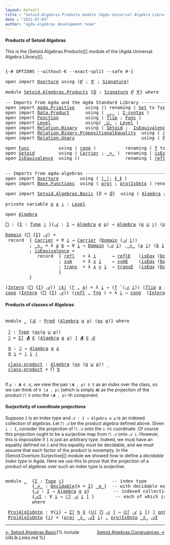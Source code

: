 ```yaml
---
layout: default
title : "Setoid.Algebras.Products module (Agda Universal Algebra Library)"
date : "2021-07-03"
author: "agda-algebras development team"
---
```


#### <a id="products-of-setoidalgebras">Products of Setoid Algebras</a>

This is the [Setoid.Algebras.Products][] module of the [Agda Universal Algebra Library][].

<pre class="Agda">

<a id="341" class="Symbol">{-#</a> <a id="345" class="Keyword">OPTIONS</a> <a id="353" class="Pragma">--without-K</a> <a id="365" class="Pragma">--exact-split</a> <a id="379" class="Pragma">--safe</a> <a id="386" class="Symbol">#-}</a>

<a id="391" class="Keyword">open</a> <a id="396" class="Keyword">import</a> <a id="403" href="Overture.html" class="Module">Overture</a> <a id="412" class="Keyword">using</a> <a id="418" class="Symbol">(</a><a id="419" href="Overture.Signatures.html#648" class="Generalizable">𝓞</a> <a id="421" class="Symbol">;</a> <a id="423" href="Overture.Signatures.html#650" class="Generalizable">𝓥</a> <a id="425" class="Symbol">;</a> <a id="427" href="Overture.Signatures.html#3282" class="Function">Signature</a><a id="436" class="Symbol">)</a>

<a id="439" class="Keyword">module</a> <a id="446" href="Setoid.Algebras.Products.html" class="Module">Setoid.Algebras.Products</a> <a id="471" class="Symbol">{</a><a id="472" href="Setoid.Algebras.Products.html#472" class="Bound">𝑆</a> <a id="474" class="Symbol">:</a> <a id="476" href="Overture.Signatures.html#3282" class="Function">Signature</a> <a id="486" href="Overture.Signatures.html#648" class="Generalizable">𝓞</a> <a id="488" href="Overture.Signatures.html#650" class="Generalizable">𝓥</a><a id="489" class="Symbol">}</a> <a id="491" class="Keyword">where</a>

<a id="498" class="Comment">-- Imports from Agda and the Agda Standard Library --------------------------------</a>
<a id="582" class="Keyword">open</a> <a id="587" class="Keyword">import</a> <a id="594" href="Agda.Primitive.html" class="Module">Agda.Primitive</a>    <a id="612" class="Keyword">using</a> <a id="618" class="Symbol">()</a> <a id="621" class="Keyword">renaming</a> <a id="630" class="Symbol">(</a> <a id="632" href="Agda.Primitive.html#326" class="Primitive">Set</a> <a id="636" class="Symbol">to</a> <a id="639" class="Primitive">Type</a> <a id="644" class="Symbol">)</a>
<a id="646" class="Keyword">open</a> <a id="651" class="Keyword">import</a> <a id="658" href="Data.Product.html" class="Module">Data.Product</a>      <a id="676" class="Keyword">using</a> <a id="682" class="Symbol">(</a> <a id="684" href="Agda.Builtin.Sigma.html#236" class="InductiveConstructor Operator">_,_</a> <a id="688" class="Symbol">;</a> <a id="690" href="Data.Product.html#916" class="Function">Σ-syntax</a> <a id="699" class="Symbol">)</a>
<a id="701" class="Keyword">open</a> <a id="706" class="Keyword">import</a> <a id="713" href="Function.html" class="Module">Function</a>          <a id="731" class="Keyword">using</a> <a id="737" class="Symbol">(</a> <a id="739" href="Function.Base.html#1554" class="Function">flip</a> <a id="744" class="Symbol">;</a> <a id="746" href="Function.Bundles.html#1868" class="Record">Func</a> <a id="751" class="Symbol">)</a>
<a id="753" class="Keyword">open</a> <a id="758" class="Keyword">import</a> <a id="765" href="Level.html" class="Module">Level</a>             <a id="783" class="Keyword">using</a><a id="788" class="Symbol">(</a> <a id="790" href="Agda.Primitive.html#810" class="Primitive Operator">_⊔_</a> <a id="794" class="Symbol">;</a> <a id="796" href="Agda.Primitive.html#597" class="Postulate">Level</a> <a id="802" class="Symbol">)</a>
<a id="804" class="Keyword">open</a> <a id="809" class="Keyword">import</a> <a id="816" href="Relation.Binary.html" class="Module">Relation.Binary</a>   <a id="834" class="Keyword">using</a> <a id="840" class="Symbol">(</a> <a id="842" href="Relation.Binary.Bundles.html#1009" class="Record">Setoid</a> <a id="849" class="Symbol">;</a>  <a id="852" href="Relation.Binary.Structures.html#1522" class="Record">IsEquivalence</a> <a id="866" class="Symbol">;</a> <a id="868" href="Relation.Binary.Definitions.html#4687" class="Function">Decidable</a> <a id="878" class="Symbol">)</a>
<a id="880" class="Keyword">open</a> <a id="885" class="Keyword">import</a> <a id="892" href="Relation.Binary.PropositionalEquality.html" class="Module">Relation.Binary.PropositionalEquality</a>  <a id="931" class="Keyword">using</a> <a id="937" class="Symbol">(</a> <a id="939" href="Agda.Builtin.Equality.html#208" class="InductiveConstructor">refl</a> <a id="944" class="Symbol">;</a> <a id="946" href="Agda.Builtin.Equality.html#151" class="Datatype Operator">_≡_</a> <a id="950" class="Symbol">)</a>
<a id="952" class="Keyword">open</a> <a id="957" class="Keyword">import</a> <a id="964" href="Relation.Unary.html" class="Module">Relation.Unary</a>                         <a id="1003" class="Keyword">using</a> <a id="1009" class="Symbol">(</a> <a id="1011" href="Relation.Unary.html#1101" class="Function">Pred</a> <a id="1016" class="Symbol">;</a> <a id="1018" href="Relation.Unary.html#1742" class="Function Operator">_⊆_</a> <a id="1022" class="Symbol">;</a> <a id="1024" href="Relation.Unary.html#1523" class="Function Operator">_∈_</a> <a id="1028" class="Symbol">)</a>

<a id="1031" class="Keyword">open</a> <a id="1036" href="Function.Bundles.html#1868" class="Module">Func</a>           <a id="1051" class="Keyword">using</a> <a id="1057" class="Symbol">(</a> <a id="1059" href="Function.Bundles.html#1938" class="Field">cong</a> <a id="1064" class="Symbol">)</a>           <a id="1076" class="Keyword">renaming</a> <a id="1085" class="Symbol">(</a> <a id="1087" href="Function.Bundles.html#1919" class="Field">f</a> <a id="1089" class="Symbol">to</a> <a id="1092" class="Field">_⟨$⟩_</a> <a id="1098" class="Symbol">)</a>
<a id="1100" class="Keyword">open</a> <a id="1105" href="Relation.Binary.Bundles.html#1009" class="Module">Setoid</a>         <a id="1120" class="Keyword">using</a> <a id="1126" class="Symbol">(</a> <a id="1128" href="Relation.Binary.Bundles.html#1072" class="Field">Carrier</a> <a id="1136" class="Symbol">;</a> <a id="1138" href="Relation.Binary.Bundles.html#1098" class="Field Operator">_≈_</a> <a id="1142" class="Symbol">)</a>  <a id="1145" class="Keyword">renaming</a> <a id="1154" class="Symbol">(</a> <a id="1156" href="Relation.Binary.Bundles.html#1132" class="Field">isEquivalence</a> <a id="1170" class="Symbol">to</a> <a id="1173" class="Field">isEqv</a> <a id="1179" class="Symbol">)</a>
<a id="1181" class="Keyword">open</a> <a id="1186" href="Relation.Binary.Structures.html#1522" class="Module">IsEquivalence</a>  <a id="1201" class="Keyword">using</a> <a id="1207" class="Symbol">()</a>                 <a id="1226" class="Keyword">renaming</a> <a id="1235" class="Symbol">(</a> <a id="1237" href="Relation.Binary.Structures.html#1568" class="Field">refl</a> <a id="1242" class="Symbol">to</a> <a id="1245" class="Field">reflE</a> <a id="1251" class="Symbol">;</a> <a id="1253" href="Relation.Binary.Structures.html#1594" class="Field">sym</a> <a id="1257" class="Symbol">to</a> <a id="1260" class="Field">symE</a> <a id="1265" class="Symbol">;</a> <a id="1267" href="Relation.Binary.Structures.html#1620" class="Field">trans</a> <a id="1273" class="Symbol">to</a> <a id="1276" class="Field">transE</a> <a id="1283" class="Symbol">)</a>


<a id="1287" class="Comment">-- Imports from agda-algebras -----------------------------------------------------</a>
<a id="1371" class="Keyword">open</a> <a id="1376" class="Keyword">import</a> <a id="1383" href="Overture.html" class="Module">Overture</a>        <a id="1399" class="Keyword">using</a> <a id="1405" class="Symbol">(</a> <a id="1407" href="Overture.Basic.html#4326" class="Function Operator">∣_∣</a><a id="1410" class="Symbol">;</a> <a id="1412" href="Overture.Basic.html#4364" class="Function Operator">∥_∥</a> <a id="1416" class="Symbol">)</a>
<a id="1418" class="Keyword">open</a> <a id="1423" class="Keyword">import</a> <a id="1430" href="Base.Functions.html" class="Module">Base.Functions</a>  <a id="1446" class="Keyword">using</a> <a id="1452" class="Symbol">(</a> <a id="1454" href="Base.Functions.Surjective.html#4011" class="Function">proj</a> <a id="1459" class="Symbol">;</a> <a id="1461" href="Base.Functions.Surjective.html#4648" class="Function">projIsOnto</a> <a id="1472" class="Symbol">)</a> <a id="1474" class="Keyword">renaming</a> <a id="1483" class="Symbol">(</a> <a id="1485" href="Base.Functions.Surjective.html#1715" class="Function">IsSurjective</a> <a id="1498" class="Symbol">to</a> <a id="1501" class="Function">onto</a> <a id="1506" class="Symbol">)</a>

<a id="1509" class="Keyword">open</a> <a id="1514" class="Keyword">import</a> <a id="1521" href="Setoid.Algebras.Basic.html" class="Module">Setoid.Algebras.Basic</a> <a id="1543" class="Symbol">{</a><a id="1544" class="Argument">𝑆</a> <a id="1546" class="Symbol">=</a> <a id="1548" href="Setoid.Algebras.Products.html#472" class="Bound">𝑆</a><a id="1549" class="Symbol">}</a>  <a id="1552" class="Keyword">using</a> <a id="1558" class="Symbol">(</a> <a id="1560" href="Setoid.Algebras.Basic.html#2837" class="Record">Algebra</a> <a id="1568" class="Symbol">;</a> <a id="1570" href="Setoid.Algebras.Basic.html#3776" class="Function Operator">_̂_</a> <a id="1574" class="Symbol">;</a> <a id="1576" href="Setoid.Algebras.Basic.html#1068" class="Function">ov</a> <a id="1579" class="Symbol">;</a> <a id="1581" href="Setoid.Algebras.Basic.html#3667" class="Function Operator">𝕌[_]</a><a id="1585" class="Symbol">)</a>

<a id="1588" class="Keyword">private</a> <a id="1596" class="Keyword">variable</a> <a id="1605" href="Setoid.Algebras.Products.html#1605" class="Generalizable">α</a> <a id="1607" href="Setoid.Algebras.Products.html#1607" class="Generalizable">ρ</a> <a id="1609" href="Setoid.Algebras.Products.html#1609" class="Generalizable">ι</a> <a id="1611" class="Symbol">:</a> <a id="1613" href="Agda.Primitive.html#597" class="Postulate">Level</a>

<a id="1620" class="Keyword">open</a> <a id="1625" href="Setoid.Algebras.Basic.html#2837" class="Module">Algebra</a>

<a id="⨅"></a><a id="1634" href="Setoid.Algebras.Products.html#1634" class="Function">⨅</a> <a id="1636" class="Symbol">:</a> <a id="1638" class="Symbol">{</a><a id="1639" href="Setoid.Algebras.Products.html#1639" class="Bound">I</a> <a id="1641" class="Symbol">:</a> <a id="1643" href="Setoid.Algebras.Products.html#639" class="Primitive">Type</a> <a id="1648" href="Setoid.Algebras.Products.html#1609" class="Generalizable">ι</a> <a id="1650" class="Symbol">}(</a><a id="1652" href="Setoid.Algebras.Products.html#1652" class="Bound">𝒜</a> <a id="1654" class="Symbol">:</a> <a id="1656" href="Setoid.Algebras.Products.html#1639" class="Bound">I</a> <a id="1658" class="Symbol">→</a> <a id="1660" href="Setoid.Algebras.Basic.html#2837" class="Record">Algebra</a> <a id="1668" href="Setoid.Algebras.Products.html#1605" class="Generalizable">α</a> <a id="1670" href="Setoid.Algebras.Products.html#1607" class="Generalizable">ρ</a><a id="1671" class="Symbol">)</a> <a id="1673" class="Symbol">→</a> <a id="1675" href="Setoid.Algebras.Basic.html#2837" class="Record">Algebra</a> <a id="1683" class="Symbol">(</a><a id="1684" href="Setoid.Algebras.Products.html#1605" class="Generalizable">α</a> <a id="1686" href="Agda.Primitive.html#810" class="Primitive Operator">⊔</a> <a id="1688" href="Setoid.Algebras.Products.html#1609" class="Generalizable">ι</a><a id="1689" class="Symbol">)</a> <a id="1691" class="Symbol">(</a><a id="1692" href="Setoid.Algebras.Products.html#1607" class="Generalizable">ρ</a> <a id="1694" href="Agda.Primitive.html#810" class="Primitive Operator">⊔</a> <a id="1696" href="Setoid.Algebras.Products.html#1609" class="Generalizable">ι</a><a id="1697" class="Symbol">)</a>

<a id="1700" href="Setoid.Algebras.Basic.html#2894" class="Field">Domain</a> <a id="1707" class="Symbol">(</a><a id="1708" href="Setoid.Algebras.Products.html#1634" class="Function">⨅</a> <a id="1710" class="Symbol">{</a><a id="1711" href="Setoid.Algebras.Products.html#1711" class="Bound">I</a><a id="1712" class="Symbol">}</a> <a id="1714" href="Setoid.Algebras.Products.html#1714" class="Bound">𝒜</a><a id="1715" class="Symbol">)</a> <a id="1717" class="Symbol">=</a>
 <a id="1720" class="Keyword">record</a>  <a id="1728" class="Symbol">{</a> <a id="1730" href="Relation.Binary.Bundles.html#1072" class="Field">Carrier</a> <a id="1738" class="Symbol">=</a> <a id="1740" class="Symbol">∀</a> <a id="1742" href="Setoid.Algebras.Products.html#1742" class="Bound">i</a> <a id="1744" class="Symbol">→</a> <a id="1746" href="Relation.Binary.Bundles.html#1072" class="Field">Carrier</a> <a id="1754" class="Symbol">(</a><a id="1755" href="Setoid.Algebras.Basic.html#2894" class="Field">Domain</a> <a id="1762" class="Symbol">(</a><a id="1763" href="Setoid.Algebras.Products.html#1714" class="Bound">𝒜</a> <a id="1765" href="Setoid.Algebras.Products.html#1742" class="Bound">i</a><a id="1766" class="Symbol">))</a>
         <a id="1778" class="Symbol">;</a> <a id="1780" href="Relation.Binary.Bundles.html#1098" class="Field Operator">_≈_</a> <a id="1784" class="Symbol">=</a> <a id="1786" class="Symbol">λ</a> <a id="1788" href="Setoid.Algebras.Products.html#1788" class="Bound">a</a> <a id="1790" href="Setoid.Algebras.Products.html#1790" class="Bound">b</a> <a id="1792" class="Symbol">→</a> <a id="1794" class="Symbol">∀</a> <a id="1796" href="Setoid.Algebras.Products.html#1796" class="Bound">i</a> <a id="1798" class="Symbol">→</a> <a id="1800" href="Setoid.Algebras.Basic.html#2894" class="Field">Domain</a> <a id="1807" class="Symbol">(</a><a id="1808" href="Setoid.Algebras.Products.html#1714" class="Bound">𝒜</a> <a id="1810" href="Setoid.Algebras.Products.html#1796" class="Bound">i</a><a id="1811" class="Symbol">)</a> <a id="1813" class="Symbol">.</a><a id="1814" href="Relation.Binary.Bundles.html#1098" class="Field Operator">_≈_</a> <a id="1818" class="Symbol">(</a><a id="1819" href="Setoid.Algebras.Products.html#1788" class="Bound">a</a> <a id="1821" href="Setoid.Algebras.Products.html#1796" class="Bound">i</a><a id="1822" class="Symbol">)</a> <a id="1824" class="Symbol">(</a><a id="1825" href="Setoid.Algebras.Products.html#1790" class="Bound">b</a> <a id="1827" href="Setoid.Algebras.Products.html#1796" class="Bound">i</a><a id="1828" class="Symbol">)</a>
         <a id="1839" class="Symbol">;</a> <a id="1841" href="Relation.Binary.Bundles.html#1132" class="Field">isEquivalence</a> <a id="1855" class="Symbol">=</a>
            <a id="1869" class="Keyword">record</a>  <a id="1877" class="Symbol">{</a> <a id="1879" href="Relation.Binary.Structures.html#1568" class="Field">refl</a>   <a id="1886" class="Symbol">=</a> <a id="1888" class="Symbol">λ</a> <a id="1890" href="Setoid.Algebras.Products.html#1890" class="Bound">i</a>      <a id="1897" class="Symbol">→</a> <a id="1899" href="Setoid.Algebras.Products.html#1245" class="Field">reflE</a>   <a id="1907" class="Symbol">(</a><a id="1908" href="Setoid.Algebras.Products.html#1173" class="Field">isEqv</a> <a id="1914" class="Symbol">(</a><a id="1915" href="Setoid.Algebras.Basic.html#2894" class="Field">Domain</a> <a id="1922" class="Symbol">(</a><a id="1923" href="Setoid.Algebras.Products.html#1714" class="Bound">𝒜</a> <a id="1925" href="Setoid.Algebras.Products.html#1890" class="Bound">i</a><a id="1926" class="Symbol">)))</a>
                    <a id="1950" class="Symbol">;</a> <a id="1952" href="Relation.Binary.Structures.html#1594" class="Field">sym</a>    <a id="1959" class="Symbol">=</a> <a id="1961" class="Symbol">λ</a> <a id="1963" href="Setoid.Algebras.Products.html#1963" class="Bound">x</a> <a id="1965" href="Setoid.Algebras.Products.html#1965" class="Bound">i</a>    <a id="1970" class="Symbol">→</a> <a id="1972" href="Setoid.Algebras.Products.html#1260" class="Field">symE</a>    <a id="1980" class="Symbol">(</a><a id="1981" href="Setoid.Algebras.Products.html#1173" class="Field">isEqv</a> <a id="1987" class="Symbol">(</a><a id="1988" href="Setoid.Algebras.Basic.html#2894" class="Field">Domain</a> <a id="1995" class="Symbol">(</a><a id="1996" href="Setoid.Algebras.Products.html#1714" class="Bound">𝒜</a> <a id="1998" href="Setoid.Algebras.Products.html#1965" class="Bound">i</a><a id="1999" class="Symbol">)))(</a><a id="2003" href="Setoid.Algebras.Products.html#1963" class="Bound">x</a> <a id="2005" href="Setoid.Algebras.Products.html#1965" class="Bound">i</a><a id="2006" class="Symbol">)</a>
                    <a id="2028" class="Symbol">;</a> <a id="2030" href="Relation.Binary.Structures.html#1620" class="Field">trans</a>  <a id="2037" class="Symbol">=</a> <a id="2039" class="Symbol">λ</a> <a id="2041" href="Setoid.Algebras.Products.html#2041" class="Bound">x</a> <a id="2043" href="Setoid.Algebras.Products.html#2043" class="Bound">y</a> <a id="2045" href="Setoid.Algebras.Products.html#2045" class="Bound">i</a>  <a id="2048" class="Symbol">→</a> <a id="2050" href="Setoid.Algebras.Products.html#1276" class="Field">transE</a>  <a id="2058" class="Symbol">(</a><a id="2059" href="Setoid.Algebras.Products.html#1173" class="Field">isEqv</a> <a id="2065" class="Symbol">(</a><a id="2066" href="Setoid.Algebras.Basic.html#2894" class="Field">Domain</a> <a id="2073" class="Symbol">(</a><a id="2074" href="Setoid.Algebras.Products.html#1714" class="Bound">𝒜</a> <a id="2076" href="Setoid.Algebras.Products.html#2045" class="Bound">i</a><a id="2077" class="Symbol">)))(</a><a id="2081" href="Setoid.Algebras.Products.html#2041" class="Bound">x</a> <a id="2083" href="Setoid.Algebras.Products.html#2045" class="Bound">i</a><a id="2084" class="Symbol">)(</a><a id="2086" href="Setoid.Algebras.Products.html#2043" class="Bound">y</a> <a id="2088" href="Setoid.Algebras.Products.html#2045" class="Bound">i</a><a id="2089" class="Symbol">)</a>
                    <a id="2111" class="Symbol">}</a>
         <a id="2122" class="Symbol">}</a>

<a id="2125" class="Symbol">(</a><a id="2126" href="Setoid.Algebras.Basic.html#2916" class="Field">Interp</a> <a id="2133" class="Symbol">(</a><a id="2134" href="Setoid.Algebras.Products.html#1634" class="Function">⨅</a> <a id="2136" class="Symbol">{</a><a id="2137" href="Setoid.Algebras.Products.html#2137" class="Bound">I</a><a id="2138" class="Symbol">}</a> <a id="2140" href="Setoid.Algebras.Products.html#2140" class="Bound">𝒜</a><a id="2141" class="Symbol">))</a> <a id="2144" href="Setoid.Algebras.Products.html#1092" class="Field Operator">⟨$⟩</a> <a id="2148" class="Symbol">(</a><a id="2149" href="Setoid.Algebras.Products.html#2149" class="Bound">f</a> <a id="2151" href="Agda.Builtin.Sigma.html#236" class="InductiveConstructor Operator">,</a> <a id="2153" href="Setoid.Algebras.Products.html#2153" class="Bound">a</a><a id="2154" class="Symbol">)</a> <a id="2156" class="Symbol">=</a> <a id="2158" class="Symbol">λ</a> <a id="2160" href="Setoid.Algebras.Products.html#2160" class="Bound">i</a> <a id="2162" class="Symbol">→</a> <a id="2164" class="Symbol">(</a><a id="2165" href="Setoid.Algebras.Products.html#2149" class="Bound">f</a> <a id="2167" href="Setoid.Algebras.Basic.html#3776" class="Function Operator">̂</a> <a id="2169" class="Symbol">(</a><a id="2170" href="Setoid.Algebras.Products.html#2140" class="Bound">𝒜</a> <a id="2172" href="Setoid.Algebras.Products.html#2160" class="Bound">i</a><a id="2173" class="Symbol">))</a> <a id="2176" class="Symbol">(</a><a id="2177" href="Function.Base.html#1554" class="Function">flip</a> <a id="2182" href="Setoid.Algebras.Products.html#2153" class="Bound">a</a> <a id="2184" href="Setoid.Algebras.Products.html#2160" class="Bound">i</a><a id="2185" class="Symbol">)</a>
<a id="2187" href="Function.Bundles.html#1938" class="Field">cong</a> <a id="2192" class="Symbol">(</a><a id="2193" href="Setoid.Algebras.Basic.html#2916" class="Field">Interp</a> <a id="2200" class="Symbol">(</a><a id="2201" href="Setoid.Algebras.Products.html#1634" class="Function">⨅</a> <a id="2203" class="Symbol">{</a><a id="2204" href="Setoid.Algebras.Products.html#2204" class="Bound">I</a><a id="2205" class="Symbol">}</a> <a id="2207" href="Setoid.Algebras.Products.html#2207" class="Bound">𝒜</a><a id="2208" class="Symbol">))</a> <a id="2211" class="Symbol">(</a><a id="2212" href="Agda.Builtin.Equality.html#208" class="InductiveConstructor">refl</a> <a id="2217" href="Agda.Builtin.Sigma.html#236" class="InductiveConstructor Operator">,</a> <a id="2219" href="Setoid.Algebras.Products.html#2219" class="Bound">f=g</a> <a id="2223" class="Symbol">)</a> <a id="2225" class="Symbol">=</a> <a id="2227" class="Symbol">λ</a> <a id="2229" href="Setoid.Algebras.Products.html#2229" class="Bound">i</a> <a id="2231" class="Symbol">→</a> <a id="2233" href="Function.Bundles.html#1938" class="Field">cong</a>  <a id="2239" class="Symbol">(</a><a id="2240" href="Setoid.Algebras.Basic.html#2916" class="Field">Interp</a> <a id="2247" class="Symbol">(</a><a id="2248" href="Setoid.Algebras.Products.html#2207" class="Bound">𝒜</a> <a id="2250" href="Setoid.Algebras.Products.html#2229" class="Bound">i</a><a id="2251" class="Symbol">))</a> <a id="2254" class="Symbol">(</a><a id="2255" href="Agda.Builtin.Equality.html#208" class="InductiveConstructor">refl</a> <a id="2260" href="Agda.Builtin.Sigma.html#236" class="InductiveConstructor Operator">,</a> <a id="2262" href="Function.Base.html#1554" class="Function">flip</a> <a id="2267" href="Setoid.Algebras.Products.html#2219" class="Bound">f=g</a> <a id="2271" href="Setoid.Algebras.Products.html#2229" class="Bound">i</a> <a id="2273" class="Symbol">)</a>
</pre>

#### <a id="products-of-classes-of-setoidalgebras">Products of classes of Algebras</a>

<pre class="Agda">

<a id="2389" class="Keyword">module</a> <a id="2396" href="Setoid.Algebras.Products.html#2396" class="Module">_</a> <a id="2398" class="Symbol">{</a><a id="2399" href="Setoid.Algebras.Products.html#2399" class="Bound">𝒦</a> <a id="2401" class="Symbol">:</a> <a id="2403" href="Relation.Unary.html#1101" class="Function">Pred</a> <a id="2408" class="Symbol">(</a><a id="2409" href="Setoid.Algebras.Basic.html#2837" class="Record">Algebra</a> <a id="2417" href="Setoid.Algebras.Products.html#1605" class="Generalizable">α</a> <a id="2419" href="Setoid.Algebras.Products.html#1607" class="Generalizable">ρ</a><a id="2420" class="Symbol">)</a> <a id="2422" class="Symbol">(</a><a id="2423" href="Setoid.Algebras.Basic.html#1068" class="Function">ov</a> <a id="2426" href="Setoid.Algebras.Products.html#1605" class="Generalizable">α</a><a id="2427" class="Symbol">)}</a> <a id="2430" class="Keyword">where</a>

 <a id="2438" href="Setoid.Algebras.Products.html#2438" class="Function">ℑ</a> <a id="2440" class="Symbol">:</a> <a id="2442" href="Setoid.Algebras.Products.html#639" class="Primitive">Type</a> <a id="2447" class="Symbol">(</a><a id="2448" href="Setoid.Algebras.Basic.html#1068" class="Function">ov</a><a id="2450" class="Symbol">(</a><a id="2451" href="Setoid.Algebras.Products.html#2417" class="Bound">α</a> <a id="2453" href="Agda.Primitive.html#810" class="Primitive Operator">⊔</a> <a id="2455" href="Setoid.Algebras.Products.html#2419" class="Bound">ρ</a><a id="2456" class="Symbol">))</a>
 <a id="2460" href="Setoid.Algebras.Products.html#2438" class="Function">ℑ</a> <a id="2462" class="Symbol">=</a> <a id="2464" href="Data.Product.html#916" class="Function">Σ[</a> <a id="2467" href="Setoid.Algebras.Products.html#2467" class="Bound">𝑨</a> <a id="2469" href="Data.Product.html#916" class="Function">∈</a> <a id="2471" class="Symbol">(</a><a id="2472" href="Setoid.Algebras.Basic.html#2837" class="Record">Algebra</a> <a id="2480" href="Setoid.Algebras.Products.html#2417" class="Bound">α</a> <a id="2482" href="Setoid.Algebras.Products.html#2419" class="Bound">ρ</a><a id="2483" class="Symbol">)</a> <a id="2485" href="Data.Product.html#916" class="Function">]</a> <a id="2487" href="Setoid.Algebras.Products.html#2467" class="Bound">𝑨</a> <a id="2489" href="Relation.Unary.html#1523" class="Function Operator">∈</a> <a id="2491" href="Setoid.Algebras.Products.html#2399" class="Bound">𝒦</a>

 <a id="2495" href="Setoid.Algebras.Products.html#2495" class="Function">𝔄</a> <a id="2497" class="Symbol">:</a> <a id="2499" href="Setoid.Algebras.Products.html#2438" class="Function">ℑ</a> <a id="2501" class="Symbol">→</a> <a id="2503" href="Setoid.Algebras.Basic.html#2837" class="Record">Algebra</a> <a id="2511" href="Setoid.Algebras.Products.html#2417" class="Bound">α</a> <a id="2513" href="Setoid.Algebras.Products.html#2419" class="Bound">ρ</a>
 <a id="2516" href="Setoid.Algebras.Products.html#2495" class="Function">𝔄</a> <a id="2518" href="Setoid.Algebras.Products.html#2518" class="Bound">i</a> <a id="2520" class="Symbol">=</a> <a id="2522" href="Overture.Basic.html#4326" class="Function Operator">∣</a> <a id="2524" href="Setoid.Algebras.Products.html#2518" class="Bound">i</a> <a id="2526" href="Overture.Basic.html#4326" class="Function Operator">∣</a>

 <a id="2530" href="Setoid.Algebras.Products.html#2530" class="Function">class-product</a> <a id="2544" class="Symbol">:</a> <a id="2546" href="Setoid.Algebras.Basic.html#2837" class="Record">Algebra</a> <a id="2554" class="Symbol">(</a><a id="2555" href="Setoid.Algebras.Basic.html#1068" class="Function">ov</a> <a id="2558" class="Symbol">(</a><a id="2559" href="Setoid.Algebras.Products.html#2417" class="Bound">α</a> <a id="2561" href="Agda.Primitive.html#810" class="Primitive Operator">⊔</a> <a id="2563" href="Setoid.Algebras.Products.html#2419" class="Bound">ρ</a><a id="2564" class="Symbol">))</a> <a id="2567" class="Symbol">_</a>
 <a id="2570" href="Setoid.Algebras.Products.html#2530" class="Function">class-product</a> <a id="2584" class="Symbol">=</a> <a id="2586" href="Setoid.Algebras.Products.html#1634" class="Function">⨅</a> <a id="2588" href="Setoid.Algebras.Products.html#2495" class="Function">𝔄</a>

</pre>

If `p : 𝑨 ∈ 𝒦`, we view the pair `(𝑨 , p) ∈ ℑ` as an *index* over the class,
so we can think of `𝔄 (𝑨 , p)` (which is simply `𝑨`) as the projection of the
product `⨅ 𝔄` onto the `(𝑨 , p)`-th component.

#### Surjectivity of coordinate projections

Suppose `I` is an index type and `𝒜 : I → Algebra α ρ` is an indexed collection of algebras.
Let `⨅ 𝒜` be the product algebra defined above.  Given `i : I`, consider the projection of `⨅ 𝒜`
onto the `i-th` coordinate.  Of course this projection ought to be a surjective map from `⨅ 𝒜` onto
`𝒜 i`.  However, this is impossible if `I` is just an arbitrary type.  Indeed, we must have an
equality defined on `I` and this equality must be decidable, and we must assume that
each factor of the product is nonempty.  In the [Setoid.Overture.Surjective][] module
we showed how to define a *decidable index type* in Agda. Here we use this to prove that the
projection of a product of algebras over such an index type is surjective.

<pre class="Agda">

<a id="3590" class="Keyword">module</a> <a id="3597" href="Setoid.Algebras.Products.html#3597" class="Module">_</a>  <a id="3600" class="Symbol">{</a><a id="3601" href="Setoid.Algebras.Products.html#3601" class="Bound">I</a> <a id="3603" class="Symbol">:</a> <a id="3605" href="Setoid.Algebras.Products.html#639" class="Primitive">Type</a> <a id="3610" href="Setoid.Algebras.Products.html#1609" class="Generalizable">ι</a><a id="3611" class="Symbol">}</a>                  <a id="3630" class="Comment">-- index type</a>
          <a id="3654" class="Symbol">{</a><a id="3655" href="Setoid.Algebras.Products.html#3655" class="Bound Operator">_≟_</a> <a id="3659" class="Symbol">:</a> <a id="3661" href="Relation.Binary.Definitions.html#4687" class="Function">Decidable</a><a id="3670" class="Symbol">{</a><a id="3671" class="Argument">A</a> <a id="3673" class="Symbol">=</a> <a id="3675" href="Setoid.Algebras.Products.html#3601" class="Bound">I</a><a id="3676" class="Symbol">}</a> <a id="3678" href="Agda.Builtin.Equality.html#151" class="Datatype Operator">_≡_</a><a id="3681" class="Symbol">}</a>  <a id="3684" class="Comment">-- with decidable equality</a>
          <a id="3721" class="Symbol">{</a><a id="3722" href="Setoid.Algebras.Products.html#3722" class="Bound">𝒜</a> <a id="3724" class="Symbol">:</a> <a id="3726" href="Setoid.Algebras.Products.html#3601" class="Bound">I</a> <a id="3728" class="Symbol">→</a> <a id="3730" href="Setoid.Algebras.Basic.html#2837" class="Record">Algebra</a> <a id="3738" href="Setoid.Algebras.Products.html#1605" class="Generalizable">α</a> <a id="3740" href="Setoid.Algebras.Products.html#1607" class="Generalizable">ρ</a><a id="3741" class="Symbol">}</a>         <a id="3751" class="Comment">-- indexed collection of algebras</a>
          <a id="3795" class="Symbol">{</a><a id="3796" href="Setoid.Algebras.Products.html#3796" class="Bound">𝒜I</a> <a id="3799" class="Symbol">:</a> <a id="3801" class="Symbol">∀</a> <a id="3803" href="Setoid.Algebras.Products.html#3803" class="Bound">i</a> <a id="3805" class="Symbol">→</a> <a id="3807" href="Setoid.Algebras.Basic.html#3667" class="Function Operator">𝕌[</a> <a id="3810" href="Setoid.Algebras.Products.html#3722" class="Bound">𝒜</a> <a id="3812" href="Setoid.Algebras.Products.html#3803" class="Bound">i</a> <a id="3814" href="Setoid.Algebras.Basic.html#3667" class="Function Operator">]</a> <a id="3816" class="Symbol">}</a>        <a id="3825" class="Comment">-- each of which is nonempty</a>
          <a id="3864" class="Keyword">where</a>

 <a id="3872" href="Setoid.Algebras.Products.html#3872" class="Function">ProjAlgIsOnto</a> <a id="3886" class="Symbol">:</a> <a id="3888" class="Symbol">∀{</a><a id="3890" href="Setoid.Algebras.Products.html#3890" class="Bound">i</a><a id="3891" class="Symbol">}</a> <a id="3893" class="Symbol">→</a> <a id="3895" href="Data.Product.html#916" class="Function">Σ[</a> <a id="3898" href="Setoid.Algebras.Products.html#3898" class="Bound">h</a> <a id="3900" href="Data.Product.html#916" class="Function">∈</a> <a id="3902" class="Symbol">(</a><a id="3903" href="Setoid.Algebras.Basic.html#3667" class="Function Operator">𝕌[</a> <a id="3906" href="Setoid.Algebras.Products.html#1634" class="Function">⨅</a> <a id="3908" href="Setoid.Algebras.Products.html#3722" class="Bound">𝒜</a> <a id="3910" href="Setoid.Algebras.Basic.html#3667" class="Function Operator">]</a> <a id="3912" class="Symbol">→</a> <a id="3914" href="Setoid.Algebras.Basic.html#3667" class="Function Operator">𝕌[</a> <a id="3917" href="Setoid.Algebras.Products.html#3722" class="Bound">𝒜</a> <a id="3919" href="Setoid.Algebras.Products.html#3890" class="Bound">i</a> <a id="3921" href="Setoid.Algebras.Basic.html#3667" class="Function Operator">]</a><a id="3922" class="Symbol">)</a> <a id="3924" href="Data.Product.html#916" class="Function">]</a> <a id="3926" href="Setoid.Algebras.Products.html#1501" class="Function">onto</a> <a id="3931" href="Setoid.Algebras.Products.html#3898" class="Bound">h</a>
 <a id="3934" href="Setoid.Algebras.Products.html#3872" class="Function">ProjAlgIsOnto</a> <a id="3948" class="Symbol">{</a><a id="3949" href="Setoid.Algebras.Products.html#3949" class="Bound">i</a><a id="3950" class="Symbol">}</a> <a id="3952" class="Symbol">=</a> <a id="3954" class="Symbol">(</a><a id="3955" href="Base.Functions.Surjective.html#4011" class="Function">proj</a> <a id="3960" href="Setoid.Algebras.Products.html#3655" class="Bound Operator">_≟_</a> <a id="3964" href="Setoid.Algebras.Products.html#3796" class="Bound">𝒜I</a> <a id="3967" href="Setoid.Algebras.Products.html#3949" class="Bound">i</a><a id="3968" class="Symbol">)</a> <a id="3970" href="Agda.Builtin.Sigma.html#236" class="InductiveConstructor Operator">,</a> <a id="3972" href="Base.Functions.Surjective.html#4648" class="Function">projIsOnto</a> <a id="3983" href="Setoid.Algebras.Products.html#3655" class="Bound Operator">_≟_</a> <a id="3987" href="Setoid.Algebras.Products.html#3796" class="Bound">𝒜I</a>
</pre>

--------------------------------

<span style="float:left;">[← Setoid.Algebras.Basic](Setoid.Algebras.Basic.html)</span>
<span style="float:right;">[Setoid.Algebras.Congruences →](Setoid.Algebras.Congruences.html)</span>

{% include UALib.Links.md %}
